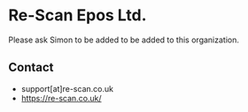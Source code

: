 # Re-Scan Epos Ltd.

Please ask Simon to be added to be added to this organization.

## Contact

- support[at]re-scan.co.uk
- https://re-scan.co.uk/
